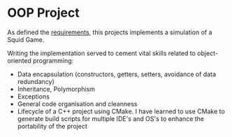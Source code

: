 # OOP Project

As defined the [requirements](Requirements.pdf), this projects implements a simulation of a Squid Game.

Writing the implementation served to cement vital skills related to object-oriented programming:

 * Data encapsulation (constructors, getters, setters, avoidance of data redundancy)
 * Inheritance, Polymorphism
 * Exceptions
 * General code organisation and cleanness
 * Lifecycle of a C++ project using CMake. I have learned to use CMake to generate build scripts for multiple IDE's and OS's to enhance the portability of the project


